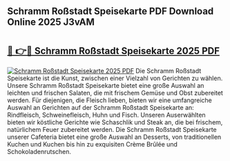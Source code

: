 ## Schramm Roßstadt Speisekarte PDF Download Online 2025 J3vAM

# <h2><a href="http://gc8ieb.nevu.top/?p=Schramm+Ro%c3%9fstadt+Speisekarte">🔗 👉🔴 Schramm Roßstadt Speisekarte 2025 PDF</a></h2>

[![Schramm Roßstadt Speisekarte 2025 PDF](https://i.imgur.com/dBaPXMq.png)](http://gc8ieb.nevu.top/?p=Schramm+Ro%c3%9fstadt+Speisekarte)
Die Schramm Roßstadt Speisekarte ist die Kunst, zwischen einer Vielzahl von Gerichten zu wählen. Unsere Schramm Roßstadt Speisekarte bietet eine große Auswahl an leichten und frischen Salaten, die mit frischem Gemüse und Obst zubereitet werden. Für diejenigen, die Fleisch lieben, bieten wir eine umfangreiche Auswahl an Gerichten auf der Schramm Roßstadt Speisekarte an: Rindfleisch, Schweinefleisch, Huhn und Fisch. Unseren Auserwählten bieten wir köstliche Gerichte wie Schaschlik und Steak an, die bei frischem, natürlichem Feuer zubereitet werden. Die Schramm Roßstadt Speisekarte unserer Cafeteria bietet eine große Auswahl an Desserts, von traditionellen Kuchen und Kuchen bis hin zu exquisiten Crème Brûlée und Schokoladenrutschen.
